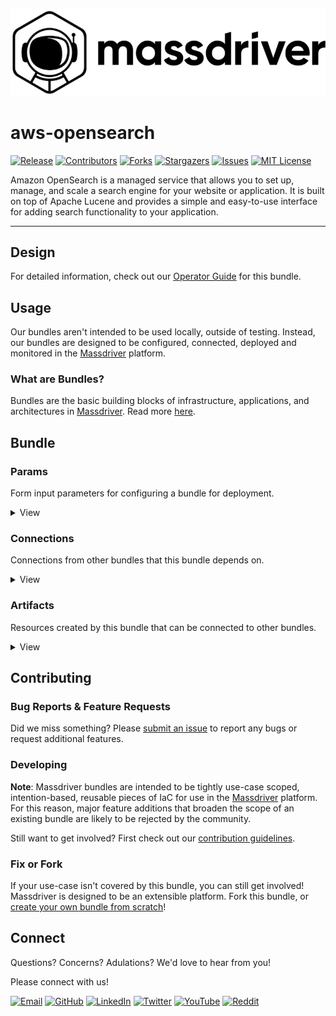 [![Massdriver][logo]][website]

# aws-opensearch

[![Release][release_shield]][release_url]
[![Contributors][contributors_shield]][contributors_url]
[![Forks][forks_shield]][forks_url]
[![Stargazers][stars_shield]][stars_url]
[![Issues][issues_shield]][issues_url]
[![MIT License][license_shield]][license_url]


Amazon OpenSearch is a managed service that allows you to set up, manage, and scale a search engine for your website or application. It is built on top of Apache Lucene and provides a simple and easy-to-use interface for adding search functionality to your application.


---

## Design

For detailed information, check out our [Operator Guide](operator.md) for this bundle.

## Usage

Our bundles aren't intended to be used locally, outside of testing. Instead, our bundles are designed to be configured, connected, deployed and monitored in the [Massdriver][website] platform.

### What are Bundles?

Bundles are the basic building blocks of infrastructure, applications, and architectures in [Massdriver][website]. Read more [here](https://docs.massdriver.cloud/concepts/bundles).

## Bundle

### Params

Form input parameters for configuring a bundle for deployment.

<details>
<summary>View</summary>

<!-- PARAMS:START -->
## Properties

- **`cluster`** *(object)*: Cluster Configuration.
  - **`data_nodes`** *(object)*
    - **`instance_count`** *(integer)*: Number of instances in the cluster. Minimum: `1`. Maximum: `80`. Default: `1`.
    - **`instance_storage_type`** *(string)*: Storage type for workloads. This will effect the available instances types. Default: `EBS`.
      - **One of**
        - EBS - Elastic Block Store
        - SSD/NVMe - Non-Volatile Memory Express
  - **`master_nodes`** *(object)*: Amazon OpenSearch Service uses dedicated master nodes to increase cluster stability. A dedicated master node performs cluster management tasks, but does not hold data or respond to data upload requests.
    - **`enabled`** *(boolean)*: Enables 3 dedicated master nodes. Types are automatically selected based on your data node types. Default: `False`.
- **`logging`** *(object)*
  - **`audit_logs`** *(integer)*: Must be one of: `[1, 3, 5, 7, 14, 30, 60, 90, 120, 150, 180, 365, 400, 545, 731, 1827, 2192, 2557, 2922, 3288, 3653]`. Default: `365`.
  - **`es_application_logs`** *(integer)*: Must be one of: `[1, 3, 5, 7, 14, 30, 60, 90, 120, 150, 180, 365, 400, 545, 731, 1827, 2192, 2557, 2922, 3288, 3653]`. Default: `30`.
  - **`index_slow_logs`** *(integer)*: Must be one of: `[1, 3, 5, 7, 14, 30, 60, 90, 120, 150, 180, 365, 400, 545, 731, 1827, 2192, 2557, 2922, 3288, 3653]`. Default: `30`.
  - **`search_slow_logs`** *(integer)*: Must be one of: `[1, 3, 5, 7, 14, 30, 60, 90, 120, 150, 180, 365, 400, 545, 731, 1827, 2192, 2557, 2922, 3288, 3653]`. Default: `30`.
- **`networking`** *(object)*
  - **`subnet_type`** *(string)*: Deploy the database to internal subnets (cannot reach the internet) or private subnets (internet egress traffic allowed). Must be one of: `['internal', 'private']`. Default: `internal`.
- **`opensearch`** *(object)*: OpenSearch Configuration.
  - **`version`** *(string)*: Default: `OpenSearch_2.3`.
    - **One of**
      - 2.3
      - 1.3
      - 1.2
      - 1.1
      - 1.0
## Examples

  ```json
  {
      "__name": "Development",
      "cluster": {
          "data_nodes": {
              "ebs_options": {
                  "volume_size_gib": 10,
                  "volume_type": "gp2"
              },
              "instance_count": 1,
              "instance_storage_type": "EBS",
              "instance_type": "m6g.large.search"
          },
          "master_nodes": {
              "enabled": false
          }
      },
      "logging": {
          "audit_logs": 1,
          "es_application_logs": 1,
          "index_slow_logs": 1,
          "search_slow_logs": 1
      },
      "networking": {
          "subnet_type": "internal"
      },
      "opensearch": {
          "version": "OpenSearch_2.3"
      }
  }
  ```

  ```json
  {
      "__name": "Production",
      "cluster": {
          "data_nodes": {
              "instance_count": 3,
              "instance_storage_type": "SSD",
              "instance_type": "r6gd.xlarge.search"
          },
          "master_nodes": {
              "enabled": true
          }
      },
      "logging": {
          "audit_logs": 90,
          "es_application_logs": 30,
          "index_slow_logs": 30,
          "search_slow_logs": 30
      },
      "networking": {
          "subnet_type": "internal"
      },
      "opensearch": {
          "version": "OpenSearch_2.3"
      }
  }
  ```

<!-- PARAMS:END -->

</details>

### Connections

Connections from other bundles that this bundle depends on.

<details>
<summary>View</summary>

<!-- CONNECTIONS:START -->
## Properties

- **`aws_authentication`** *(object)*: . Cannot contain additional properties.
  - **`data`** *(object)*
    - **`arn`** *(string)*: Amazon Resource Name.

      Examples:
      ```json
      "arn:aws:rds::ACCOUNT_NUMBER:db/prod"
      ```

      ```json
      "arn:aws:ec2::ACCOUNT_NUMBER:vpc/vpc-foo"
      ```

    - **`external_id`** *(string)*: An external ID is a piece of data that can be passed to the AssumeRole API of the Security Token Service (STS). You can then use the external ID in the condition element in a role's trust policy, allowing the role to be assumed only when a certain value is present in the external ID.
  - **`specs`** *(object)*
    - **`aws`** *(object)*: .
      - **`region`** *(string)*: AWS Region to provision in.

        Examples:
        ```json
        "us-west-2"
        ```

- **`network`** *(object)*: . Cannot contain additional properties.
  - **`data`** *(object)*
    - **`infrastructure`** *(object)*
      - **`arn`** *(string)*: Amazon Resource Name.

        Examples:
        ```json
        "arn:aws:rds::ACCOUNT_NUMBER:db/prod"
        ```

        ```json
        "arn:aws:ec2::ACCOUNT_NUMBER:vpc/vpc-foo"
        ```

      - **`cidr`** *(string)*

        Examples:
        ```json
        "10.100.0.0/16"
        ```

        ```json
        "192.24.12.0/22"
        ```

      - **`internal_subnets`** *(array)*
        - **Items** *(object)*: AWS VCP Subnet.
          - **`arn`** *(string)*: Amazon Resource Name.

            Examples:
            ```json
            "arn:aws:rds::ACCOUNT_NUMBER:db/prod"
            ```

            ```json
            "arn:aws:ec2::ACCOUNT_NUMBER:vpc/vpc-foo"
            ```

          - **`aws_zone`** *(string)*: AWS Availability Zone.

            Examples:
          - **`cidr`** *(string)*

            Examples:
            ```json
            "10.100.0.0/16"
            ```

            ```json
            "192.24.12.0/22"
            ```


          Examples:
      - **`private_subnets`** *(array)*
        - **Items** *(object)*: AWS VCP Subnet.
          - **`arn`** *(string)*: Amazon Resource Name.

            Examples:
            ```json
            "arn:aws:rds::ACCOUNT_NUMBER:db/prod"
            ```

            ```json
            "arn:aws:ec2::ACCOUNT_NUMBER:vpc/vpc-foo"
            ```

          - **`aws_zone`** *(string)*: AWS Availability Zone.

            Examples:
          - **`cidr`** *(string)*

            Examples:
            ```json
            "10.100.0.0/16"
            ```

            ```json
            "192.24.12.0/22"
            ```


          Examples:
      - **`public_subnets`** *(array)*
        - **Items** *(object)*: AWS VCP Subnet.
          - **`arn`** *(string)*: Amazon Resource Name.

            Examples:
            ```json
            "arn:aws:rds::ACCOUNT_NUMBER:db/prod"
            ```

            ```json
            "arn:aws:ec2::ACCOUNT_NUMBER:vpc/vpc-foo"
            ```

          - **`aws_zone`** *(string)*: AWS Availability Zone.

            Examples:
          - **`cidr`** *(string)*

            Examples:
            ```json
            "10.100.0.0/16"
            ```

            ```json
            "192.24.12.0/22"
            ```


          Examples:
  - **`specs`** *(object)*
    - **`aws`** *(object)*: .
      - **`region`** *(string)*: AWS Region to provision in.

        Examples:
        ```json
        "us-west-2"
        ```

<!-- CONNECTIONS:END -->

</details>

### Artifacts

Resources created by this bundle that can be connected to other bundles.

<details>
<summary>View</summary>

<!-- ARTIFACTS:START -->
## Properties

- **`authentication`** *(object)*: Authentication for OpenSearch. Cannot contain additional properties.
  - **`data`** *(object)*: Cannot contain additional properties.
    - **`authentication`** *(object)*: Master Username & Password Authentication.
      - **`hostname`** *(string)*
      - **`password`** *(string)*
      - **`port`** *(integer)*: Port number. Minimum: `0`. Maximum: `65535`.
      - **`username`** *(string)*
    - **`infrastructure`** *(object)*: Cloud specific infrastructure details.
      - **One of**
        - AWS Infrastructure ARN*object*: Minimal AWS Infrastructure Config. Cannot contain additional properties.
          - **`arn`** *(string)*: Amazon Resource Name.

            Examples:
            ```json
            "arn:aws:rds::ACCOUNT_NUMBER:db/prod"
            ```

            ```json
            "arn:aws:ec2::ACCOUNT_NUMBER:vpc/vpc-foo"
            ```

    - **`security`** *(object)*: IAM Security Policies.
      - **Any of**
        - AWS Security information*object*: Informs downstream services of network and/or IAM policies. Cannot contain additional properties.
          - **`iam`** *(object)*: IAM Policies. Cannot contain additional properties.
            - **`^[a-z]+[a-z_]*[a-z]+$`** *(object)*
              - **`policy_arn`** *(string)*: AWS IAM policy ARN.

                Examples:
                ```json
                "arn:aws:rds::ACCOUNT_NUMBER:db/prod"
                ```

                ```json
                "arn:aws:ec2::ACCOUNT_NUMBER:vpc/vpc-foo"
                ```

          - **`identity`** *(object)*: For instances where IAM policies must be attached to a role attached to an AWS resource, for instance AWS Eventbridge to Firehose, this attribute should be used to allow the downstream to attach it's policies (Firehose) directly to the IAM role created by the upstream (Eventbridge). It is important to remember that connections in massdriver are one way, this scheme perserves the dependency relationship while allowing bundles to control the lifecycles of resources under it's management. Cannot contain additional properties.
            - **`role_arn`** *(string)*: ARN for this resources IAM Role.

              Examples:
              ```json
              "arn:aws:rds::ACCOUNT_NUMBER:db/prod"
              ```

              ```json
              "arn:aws:ec2::ACCOUNT_NUMBER:vpc/vpc-foo"
              ```

          - **`network`** *(object)*: AWS security group rules to inform downstream services of ports to open for communication. Cannot contain additional properties.
            - **`^[a-z-]+$`** *(object)*
              - **`arn`** *(string)*: Amazon Resource Name.

                Examples:
                ```json
                "arn:aws:rds::ACCOUNT_NUMBER:db/prod"
                ```

                ```json
                "arn:aws:ec2::ACCOUNT_NUMBER:vpc/vpc-foo"
                ```

              - **`port`** *(integer)*: Port number. Minimum: `0`. Maximum: `65535`.
              - **`protocol`** *(string)*: Must be one of: `['tcp', 'udp']`.
  - **`specs`** *(object)*: Cannot contain additional properties.
    - **`opensearch`** *(object)*
      - **`version`** *(string)*: Default: ``.

        Examples:
        ```json
        "1.3"
        ```

        ```json
        "2.0"
        ```

<!-- ARTIFACTS:END -->

</details>

## Contributing

<!-- CONTRIBUTING:START -->

### Bug Reports & Feature Requests

Did we miss something? Please [submit an issue](https://github.com/massdriver-cloud/aws-opensearch/issues) to report any bugs or request additional features.

### Developing

**Note**: Massdriver bundles are intended to be tightly use-case scoped, intention-based, reusable pieces of IaC for use in the [Massdriver][website] platform. For this reason, major feature additions that broaden the scope of an existing bundle are likely to be rejected by the community.

Still want to get involved? First check out our [contribution guidelines](https://docs.massdriver.cloud/bundles/contributing).

### Fix or Fork

If your use-case isn't covered by this bundle, you can still get involved! Massdriver is designed to be an extensible platform. Fork this bundle, or [create your own bundle from scratch](https://docs.massdriver.cloud/bundles/development)!

<!-- CONTRIBUTING:END -->

## Connect

<!-- CONNECT:START -->

Questions? Concerns? Adulations? We'd love to hear from you!

Please connect with us!

[![Email][email_shield]][email_url]
[![GitHub][github_shield]][github_url]
[![LinkedIn][linkedin_shield]][linkedin_url]
[![Twitter][twitter_shield]][twitter_url]
[![YouTube][youtube_shield]][youtube_url]
[![Reddit][reddit_shield]][reddit_url]

<!-- markdownlint-disable -->

[logo]: https://raw.githubusercontent.com/massdriver-cloud/docs/main/static/img/logo-with-logotype-horizontal-400x110.svg
[docs]: https://docs.massdriver.cloud/?utm_source=github&utm_medium=readme&utm_campaign=aws-opensearch&utm_content=docs
[website]: https://www.massdriver.cloud/?utm_source=github&utm_medium=readme&utm_campaign=aws-opensearch&utm_content=website
[github]: https://github.com/massdriver-cloud?utm_source=github&utm_medium=readme&utm_campaign=aws-opensearch&utm_content=github
[slack]: https://massdriverworkspace.slack.com/?utm_source=github&utm_medium=readme&utm_campaign=aws-opensearch&utm_content=slack
[linkedin]: https://www.linkedin.com/company/massdriver/?utm_source=github&utm_medium=readme&utm_campaign=aws-opensearch&utm_content=linkedin



[contributors_shield]: https://img.shields.io/github/contributors/massdriver-cloud/aws-opensearch.svg?style=for-the-badge
[contributors_url]: https://github.com/massdriver-cloud/aws-opensearch/graphs/contributors
[forks_shield]: https://img.shields.io/github/forks/massdriver-cloud/aws-opensearch.svg?style=for-the-badge
[forks_url]: https://github.com/massdriver-cloud/aws-opensearch/network/members
[stars_shield]: https://img.shields.io/github/stars/massdriver-cloud/aws-opensearch.svg?style=for-the-badge
[stars_url]: https://github.com/massdriver-cloud/aws-opensearch/stargazers
[issues_shield]: https://img.shields.io/github/issues/massdriver-cloud/aws-opensearch.svg?style=for-the-badge
[issues_url]: https://github.com/massdriver-cloud/aws-opensearch/issues
[release_url]: https://github.com/massdriver-cloud/aws-opensearch/releases/latest
[release_shield]: https://img.shields.io/github/release/massdriver-cloud/aws-opensearch.svg?style=for-the-badge
[license_shield]: https://img.shields.io/github/license/massdriver-cloud/aws-opensearch.svg?style=for-the-badge
[license_url]: https://github.com/massdriver-cloud/aws-opensearch/blob/main/LICENSE


[email_url]: mailto:support@massdriver.cloud
[email_shield]: https://img.shields.io/badge/email-Massdriver-black.svg?style=for-the-badge&logo=mail.ru&color=000000
[github_url]: mailto:support@massdriver.cloud
[github_shield]: https://img.shields.io/badge/follow-Github-black.svg?style=for-the-badge&logo=github&color=181717
[linkedin_url]: https://linkedin.com/in/massdriver-cloud
[linkedin_shield]: https://img.shields.io/badge/follow-LinkedIn-black.svg?style=for-the-badge&logo=linkedin&color=0A66C2
[twitter_url]: https://twitter.com/massdriver?utm_source=github&utm_medium=readme&utm_campaign=aws-opensearch&utm_content=twitter
[twitter_shield]: https://img.shields.io/badge/follow-Twitter-black.svg?style=for-the-badge&logo=twitter&color=1DA1F2
[discourse_url]: https://community.massdriver.cloud?utm_source=github&utm_medium=readme&utm_campaign=aws-opensearch&utm_content=discourse
[discourse_shield]: https://img.shields.io/badge/join-Discourse-black.svg?style=for-the-badge&logo=discourse&color=000000
[youtube_url]: https://www.youtube.com/channel/UCfj8P7MJcdlem2DJpvymtaQ
[youtube_shield]: https://img.shields.io/badge/subscribe-Youtube-black.svg?style=for-the-badge&logo=youtube&color=FF0000
[reddit_url]: https://www.reddit.com/r/massdriver
[reddit_shield]: https://img.shields.io/badge/subscribe-Reddit-black.svg?style=for-the-badge&logo=reddit&color=FF4500

<!-- markdownlint-restore -->

<!-- CONNECT:END -->

